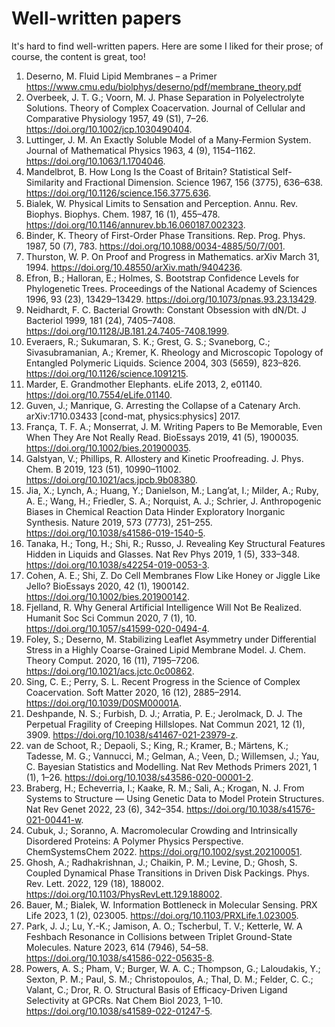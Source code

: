 # Well-written papers

It's hard to find well-written papers. Here are some I liked for their prose; of course, the content is great, too!

1. Deserno, M. Fluid Lipid Membranes – a Primer <https://www.cmu.edu/biolphys/deserno/pdf/membrane_theory.pdf>
2. Overbeek, J. T. G.; Voorn, M. J. Phase Separation in Polyelectrolyte Solutions. Theory of Complex Coacervation. Journal of Cellular and Comparative Physiology 1957, 49 (S1), 7–26. <https://doi.org/10.1002/jcp.1030490404>.  
3. Luttinger, J. M. An Exactly Soluble Model of a Many‐Fermion System. Journal of Mathematical Physics 1963, 4 (9), 1154–1162. <https://doi.org/10.1063/1.1704046>.  
4. Mandelbrot, B. How Long Is the Coast of Britain? Statistical Self-Similarity and Fractional Dimension. Science 1967, 156 (3775), 636–638. <https://doi.org/10.1126/science.156.3775.636>.  
5. Bialek, W. Physical Limits to Sensation and Perception. Annu. Rev. Biophys. Biophys. Chem. 1987, 16 (1), 455–478. <https://doi.org/10.1146/annurev.bb.16.060187.002323>.  
6. Binder, K. Theory of First-Order Phase Transitions. Rep. Prog. Phys. 1987, 50 (7), 783. <https://doi.org/10.1088/0034-4885/50/7/001>.  
7. Thurston, W. P. On Proof and Progress in Mathematics. arXiv March 31, 1994. <https://doi.org/10.48550/arXiv.math/9404236>.  
8. Efron, B.; Halloran, E.; Holmes, S. Bootstrap Confidence Levels for Phylogenetic Trees. Proceedings of the National Academy of Sciences 1996, 93 (23), 13429–13429. <https://doi.org/10.1073/pnas.93.23.13429>.  
9. Neidhardt, F. C. Bacterial Growth: Constant Obsession with dN/Dt. J Bacteriol 1999, 181 (24), 7405–7408. <https://doi.org/10.1128/JB.181.24.7405-7408.1999>.  
10. Everaers, R.; Sukumaran, S. K.; Grest, G. S.; Svaneborg, C.; Sivasubramanian, A.; Kremer, K. Rheology and Microscopic Topology of Entangled Polymeric Liquids. Science 2004, 303 (5659), 823–826. <https://doi.org/10.1126/science.1091215>.  
11. Marder, E. Grandmother Elephants. eLife 2013, 2, e01140. <https://doi.org/10.7554/eLife.01140>.  
12. Guven, J.; Manrique, G. Arresting the Collapse of a Catenary Arch. arXiv:1710.03433 [cond-mat, physics:physics] 2017.  
13. França, T. F. A.; Monserrat, J. M. Writing Papers to Be Memorable, Even When They Are Not Really Read. BioEssays 2019, 41 (5), 1900035. <https://doi.org/10.1002/bies.201900035>.  
14. Galstyan, V.; Phillips, R. Allostery and Kinetic Proofreading. J. Phys. Chem. B 2019, 123 (51), 10990–11002. <https://doi.org/10.1021/acs.jpcb.9b08380>.  
15. Jia, X.; Lynch, A.; Huang, Y.; Danielson, M.; Lang’at, I.; Milder, A.; Ruby, A. E.; Wang, H.; Friedler, S. A.; Norquist, A. J.; Schrier, J. Anthropogenic Biases in Chemical Reaction Data Hinder Exploratory Inorganic Synthesis. Nature 2019, 573 (7773), 251–255. <https://doi.org/10.1038/s41586-019-1540-5>.  
16. Tanaka, H.; Tong, H.; Shi, R.; Russo, J. Revealing Key Structural Features Hidden in Liquids and Glasses. Nat Rev Phys 2019, 1 (5), 333–348. <https://doi.org/10.1038/s42254-019-0053-3>.  
17. Cohen, A. E.; Shi, Z. Do Cell Membranes Flow Like Honey or Jiggle Like Jello? BioEssays 2020, 42 (1), 1900142. <https://doi.org/10.1002/bies.201900142>.  
18. Fjelland, R. Why General Artificial Intelligence Will Not Be Realized. Humanit Soc Sci Commun 2020, 7 (1), 10. <https://doi.org/10.1057/s41599-020-0494-4>.  
19. Foley, S.; Deserno, M. Stabilizing Leaflet Asymmetry under Differential Stress in a Highly Coarse-Grained Lipid Membrane Model. J. Chem. Theory Comput. 2020, 16 (11), 7195–7206. <https://doi.org/10.1021/acs.jctc.0c00862>.  
20. Sing, C. E.; Perry, S. L. Recent Progress in the Science of Complex Coacervation. Soft Matter 2020, 16 (12), 2885–2914. <https://doi.org/10.1039/D0SM00001A>.  
21. Deshpande, N. S.; Furbish, D. J.; Arratia, P. E.; Jerolmack, D. J. The Perpetual Fragility of Creeping Hillslopes. Nat Commun 2021, 12 (1), 3909. <https://doi.org/10.1038/s41467-021-23979-z>.  
22. van de Schoot, R.; Depaoli, S.; King, R.; Kramer, B.; Märtens, K.; Tadesse, M. G.; Vannucci, M.; Gelman, A.; Veen, D.; Willemsen, J.; Yau, C. Bayesian Statistics and Modelling. Nat Rev Methods Primers 2021, 1 (1), 1–26. <https://doi.org/10.1038/s43586-020-00001-2>.  
23. Braberg, H.; Echeverria, I.; Kaake, R. M.; Sali, A.; Krogan, N. J. From Systems to Structure — Using Genetic Data to Model Protein Structures. Nat Rev Genet 2022, 23 (6), 342–354. <https://doi.org/10.1038/s41576-021-00441-w>.  
24. Cubuk, J.; Soranno, A. Macromolecular Crowding and Intrinsically Disordered Proteins: A Polymer Physics Perspective. ChemSystemsChem 2022. <https://doi.org/10.1002/syst.202100051>.  
25. Ghosh, A.; Radhakrishnan, J.; Chaikin, P. M.; Levine, D.; Ghosh, S. Coupled Dynamical Phase Transitions in Driven Disk Packings. Phys. Rev. Lett. 2022, 129 (18), 188002. <https://doi.org/10.1103/PhysRevLett.129.188002>.  
26. Bauer, M.; Bialek, W. Information Bottleneck in Molecular Sensing. PRX Life 2023, 1 (2), 023005. <https://doi.org/10.1103/PRXLife.1.023005>.  
27. Park, J. J.; Lu, Y.-K.; Jamison, A. O.; Tscherbul, T. V.; Ketterle, W. A Feshbach Resonance in Collisions between Triplet Ground-State Molecules. Nature 2023, 614 (7946), 54–58. <https://doi.org/10.1038/s41586-022-05635-8>.  
28. Powers, A. S.; Pham, V.; Burger, W. A. C.; Thompson, G.; Laloudakis, Y.; Sexton, P. M.; Paul, S. M.; Christopoulos, A.; Thal, D. M.; Felder, C. C.; Valant, C.; Dror, R. O. Structural Basis of Efficacy-Driven Ligand Selectivity at GPCRs. Nat Chem Biol 2023, 1–10. <https://doi.org/10.1038/s41589-022-01247-5>.  
